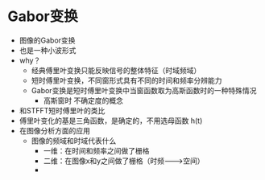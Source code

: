 # Gabor变换

+ 图像的Gabor变换
+ 也是一种小波形式
+ why？
  + 经典傅里叶变换只能反映信号的整体特征（时域频域）
  + 短时傅里叶变换，不同窗形式具有不同的时间和频率分辨能力
  + Gabor变换是短时傅里叶变换中当窗函数取为高斯函数时的一种特殊情况
    + 高斯窗时 不确定度的概念
+ 和STFFT短时傅里叶的类比
+ 傅里叶变化的基是三角函数，是确定的，不用选母函数 h(t)
+ 在图像分析方面的应用
  + 图像的频域和时域代表什么
    + 一维：在时间和频率之间做了栅格
    + 二维：在图像x和y之间做了栅格（时频--->空间）
    + 